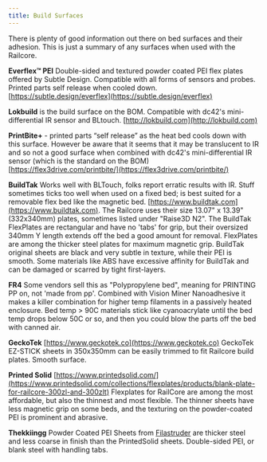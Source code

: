 ```yaml
---
title: Build Surfaces
---  
```


There is plenty of good information out there on bed surfaces and their adhesion. This is just a summary of any surfaces when used with the Railcore.

**Everflex™ PEI** Double-sided and textured powder coated PEI flex plates offered by Subtle Design. Compatible with all forms of sensors and probes. Printed parts self release when cooled down. [https://subtle.design/everflex](https://subtle.design/everflex)

**Lokbuild** is the build surface on the BOM. Compatible with dc42's mini-differential IR sensor and BLtouch. [http://lokbuild.com](http://lokbuild.com)

**PrintBite+** - printed parts “self release” as the heat bed cools down with this surface. However be aware that it seems that it may be translucent to IR and so not a good surface when combined with dc42's mini-differential IR sensor (which is the standard on the BOM) [https://flex3drive.com/printbite/](https://flex3drive.com/printbite/)

**BuildTak** Works well with BLTouch, folks report erratic results with IR. Stuff sometimes ticks too well when used on a fixed bed; is best suited for a removable flex bed like the magnetic bed. [https://www.buildtak.com](https://www.buildtak.com).  The Railcore uses their size 13.07" x 13.39" (332x340mm) plates, sometimes listed under "Raise3D N2".  The BuildTak FlexPlates are rectangular and have no 'tabs' for grip, but their oversized 340mm Y length extends off the bed a good amount for removal.  FlexPlates are among the thicker steel plates for maximum magnetic grip.  BuildTak original sheets are black and very subtle in texture, while their PEI is smooth.  Some materials like ABS have excessive affinity for BuildTak and can be damaged or scarred by tight first-layers.

**FR4** Some vendors sell this as "Polypropylene bed", meaning for PRINTING PP on, not 'made from pp'. Combined with Vision Miner Nanoadhesive it makes a killer combination for higher temp filaments in a passively heated enclosure. Bed temp > 90C materials stick like cyanoacrylate until the bed temp drops below 50C or so, and then you could blow the parts off the bed with canned air. 

**GeckoTek** [https://www.geckotek.co](https://www.geckotek.co) GeckoTek EZ-STICK sheets in 350x350mm can be easily trimmed to fit Railcore build plates.  Smooth surface.

**Printed Solid** [https://www.printedsolid.com/](https://www.printedsolid.com/collections/flexplates/products/blank-plate-for-railcore-300zl-and-300zlt) Flexplates for RailCore are among the most affordable, but also the thinnest and most flexible.  The thinner sheets have less magnetic grip on some beds, and the texturing on the powder-coated PEI is prominent and abrasive.

**Thekkiingg** Powder Coated PEI Sheets from [Filastruder](https://www.filastruder.com/collections/railcore/products/railcore-ii-300zl-zlt-magnetic-bed-powder-coated-pei-sheet) are thicker steel and less coarse in finish than the PrintedSolid sheets.  Double-sided PEI, or blank steel with handling tabs.


